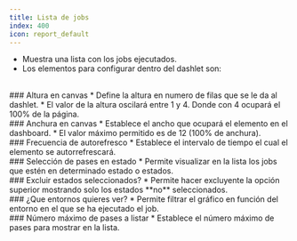 ```yaml
---
title: Lista de jobs
index: 400
icon: report_default
---
```

* Muestra una lista con los jobs ejecutados.
* Los elementos para configurar dentro del dashlet son:


<br />
### Altura en canvas
* Define la altura en numero de filas que se le da al dashlet.
* El valor de la altura oscilará entre 1 y 4. Donde con 4 ocupará el 100% de la página.

<br />
### Anchura en canvas
* Establece el ancho que ocupará el elemento en el dashboard.
* El valor máximo permitido es de 12 (100% de anchura).

<br/>
### Frecuencia de autorefresco
* Establece el intervalo de tiempo el cual el elemento se autorrefrescará.


<br />
###  Selección de pases en estado
* Permite visualizar en la lista los jobs que estén en determinado estado o estados.

<br />
### Excluir estados seleccionados?
* Permite hacer excluyente la opción superior mostrando solo los estados **no** seleccionados.

<br />
### ¿Que entornos quieres ver?
* Permite filtrar el gráfico en función del entorno en el que se ha ejecutado el job.

<br />
### Número máximo de pases a listar
* Establece el número máximo de pases para mostrar en la lista.